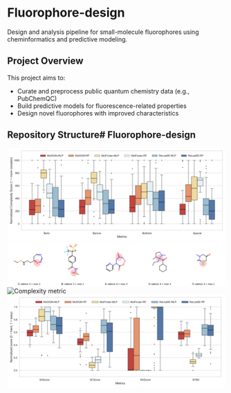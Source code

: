 # Fluorophore-design

Design and analysis pipeline for small-molecule fluorophores using cheminformatics and predictive modeling.


## Project Overview

This project aims to:
- Curate and preprocess public quantum chemistry data (e.g., PubChemQC)
- Build predictive models for fluorescence-related properties
- Design novel fluorophores with improved characteristics


## Repository Structure# Fluorophore-design
![Complexity metric](results/complexity_metrics_boxplot_1to1000z.png)
![Complexity metric](results/invalid_valence_with_reasons.png)
![Complexity metric](results/kde_subfigs_legends_insideGH#1.png)
![Complexity metric](results/synthetic_accessibility_boxplot_tunedz.png)
